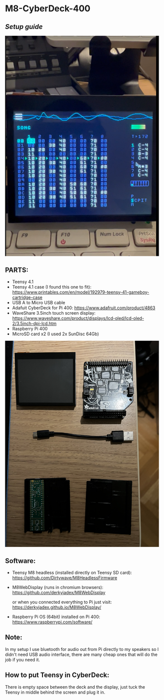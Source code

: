 # M8-CyberDeck-400

## _Setup guide_

![screen](screen.png)

## PARTS:
- Teensy 4.1 
- Teensy 4.1 case (I found this one to fit):
https://www.printables.com/en/model/192979-teensy-41-gameboy-cartridge-case 
- USB A to Micro USB cable
- Adafuit CyberDeck for Pi 400: https://www.adafruit.com/product/4863
- WaveShare 3.5inch touch screen display: https://www.waveshare.com/product/displays/lcd-oled/lcd-oled-2/3.5inch-dpi-lcd.htm
- Raspberry Pi 400
- MicroSD card x2 (I used 2x SunDisc 64Gb)

![parts](parts.jpg)

## Software:
- Teensy M8 headless (installed directly on Teensy SD card):
https://github.com/Dirtywave/M8HeadlessFirmware

- M8WebDisplay (runs in chromium browsers):
https://github.com/derkyjadex/M8WebDisplay

    or when you connected everything to Pi just visit: https://derkyjadex.github.io/M8WebDisplay/

- Raspberry Pi OS (64bit) installed on Pi 400:
https://www.raspberrypi.com/software/

## Note:
In my setup I use bluetooth for audio out from Pi directly to my speakers so I didn't need USB audio interface, there are many cheap ones that will do the job if you need it.

## How to put Teensy in CyberDeck:

There is empty space between the deck and the display, just tuck the Teensy in middle behind the screen and plug it in.

